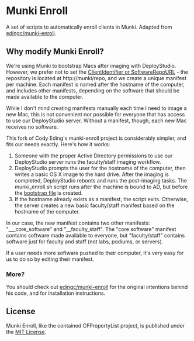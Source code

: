 # Munki Enroll

A set of scripts to automatically enroll clients in Munki. Adapted from [edingc/munki-enroll](https://github.com/edingc/munki-enroll).

## Why modify Munki Enroll?

We're using Munki to bootstrap Macs after imaging with DeployStudio.  However, we prefer not to set the [ClientIdentifier or SoftwareRepoURL](https://code.google.com/p/munki/wiki/configuration) - the repository is located at http://munki/repo, and we create a unique manifest per machine. Each manifest is named after the hostname of the computer, and includes other manifests, depending on the software that should be made available to the computer.

While I don't mind creating manifests manually each time I need to image a new Mac, this is not convenient nor possible for everyone that has access to use our DeployStudio server. Without a manifest, though, each new Mac receives no software.

This fork of Cody Eding's munki-enroll project is considerably simpler, and fits our needs exactly.  Here's how it works:

1. Someone with the proper Active Directory permissions to use our DeployStudio server runs the faculty/staff imaging workflow.
2. DeployStudio prompts the user for the hostname of the computer, then writes a basic OS X image to the hard drive.  After the imaging is completed, DeployStudio reboots and runs the post-imaging tasks. The munki_enroll.sh script runs after the machine is bound to AD, but before the [bootstrap file](https://code.google.com/p/munki/wiki/BootstrappingWithMunki) is created.
3. If the hostname already exists as a manifest, the script exits. Otherwise, the server creates a new basic faculty/staff manifest based on the hostname of the computer.

In our case, the new manifest contains two other manifests: "\_\__core_software" and "__faculty_staff".  The "core software" manifest contains software made available to everyone, but "faculty/staff" contains software just for faculty and staff (not labs, podiums, or servers).

If a user needs more software pushed to their computer, it's very easy for us to do so by editing their manifest.

### More?

You should check out [edingc/munki-enroll](https://github.com/edingc/munki-enroll) for the original intentions behind his code, and for installation instructions.

## License

Munki Enroll, like the contained CFPropertyList project, is published under the [MIT License](http://www.opensource.org/licenses/mit-license.php).
